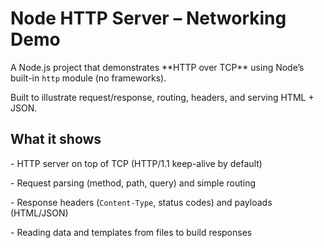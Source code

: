 # Node HTTP Server – Networking Demo



A Node.js project that demonstrates \*\*HTTP over TCP\*\* using Node’s built-in `http` module (no frameworks).

Built to illustrate request/response, routing, headers, and serving HTML + JSON.



## What it shows

\- HTTP server on top of TCP (HTTP/1.1 keep-alive by default)

\- Request parsing (method, path, query) and simple routing

\- Response headers (`Content-Type`, status codes) and payloads (HTML/JSON)

\- Reading data and templates from files to build responses

